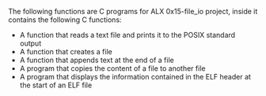 The following functions are C programs for ALX 0x15-file_io project, inside it contains the following C functions:

* A function that reads a text file and prints it to the POSIX standard output
* A function that creates a file
* A function that appends text at the end of a file
* A program that copies the content of a file to another file
* A program that displays the information contained in the ELF header at the start of an ELF file
